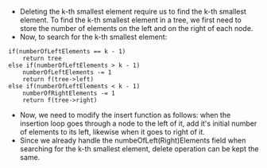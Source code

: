 - Deleting the k-th smallest element require us to find the k-th smallest element. To find the k-th smallest element in a tree, we first need to store the number of elements on the left and on the right of each node.
- Now, to search for the k-th smallest element:
```
if(numberOfLeftElements == k - 1)
    return tree
else if(numberOfLeftElements > k - 1)
    numberOfLeftElements -= 1
    return f(tree->left)
else if(numberOfLeftElements < k - 1)
    numberOfRightElements -= 1
    return f(tree->right)
```
- Now, we need to modify the insert function as follows: when the insertion loop goes through a node to the left of it, add it's initial number of elements to its left, likewise when it goes to right of it.
- Since we already handle the numbeOfLeft(Right)Elements field when searching for the k-th smallest element, delete operation can be kept the same.
